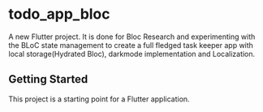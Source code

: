 # todo_app_bloc

A new Flutter project. It is done for Bloc Research and experimenting with the BLoC state management to create a full fledged task keeper app with local storage(Hydrated Bloc), darkmode implementation and Localization.

## Getting Started

This project is a starting point for a Flutter application. 

